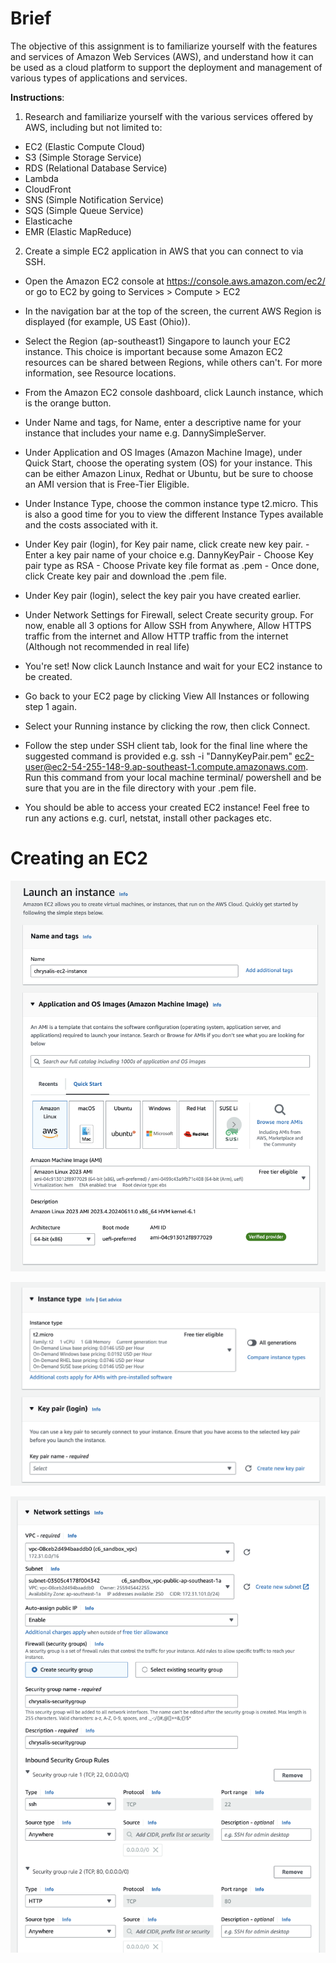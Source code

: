 # Brief
The objective of this assignment is to familiarize yourself with the features and services of Amazon Web Services (AWS), and understand how it can be used as a cloud platform to support the deployment and management of various types of applications and services.

**Instructions**:

1. Research and familiarize yourself with the various services offered by AWS, including but not limited to:

- EC2 (Elastic Compute Cloud)
- S3 (Simple Storage Service)
- RDS (Relational Database Service)
- Lambda
- CloudFront
- SNS (Simple Notification Service)
- SQS (Simple Queue Service)
- Elasticache
- EMR (Elastic MapReduce)

2. Create a simple EC2 application in AWS that you can connect to via SSH.

- Open the Amazon EC2 console at https://console.aws.amazon.com/ec2/ or go to EC2 by going to Services > Compute > EC2

- In the navigation bar at the top of the screen, the current AWS Region is displayed (for example, US East (Ohio)).

- Select the Region (ap-southeast1) Singapore to launch your EC2 instance. This choice is important because some Amazon EC2 resources can be shared between Regions, while others can't. For more information, see Resource locations.

- From the Amazon EC2 console dashboard, click Launch instance, which is the orange button.

- Under Name and tags, for Name, enter a descriptive name for your instance that includes your name e.g. DannySimpleServer.

- Under Application and OS Images (Amazon Machine Image), under Quick Start, choose the operating system (OS) for your instance. This can be either Amazon Linux, Redhat or Ubuntu, but be sure to choose an AMI version that is Free-Tier Eligible.

- Under Instance Type, choose the common instance type t2.micro. This is also a good time for you to view the different Instance Types available and the costs associated with it.

- Under Key pair (login), for Key pair name, click create new key pair. - Enter a key pair name of your choice e.g. DannyKeyPair - Choose Key pair type as RSA - Choose Private key file format as .pem - Once done, click Create key pair and download the .pem file.

- Under Key pair (login), select the key pair you have created earlier.

- Under Network Settings for Firewall, select Create security group. For now, enable all 3 options for Allow SSH from Anywhere, Allow HTTPS traffic from the internet and Allow HTTP traffic from the internet (Although not recommended in real life)

- You're set! Now click Launch Instance and wait for your EC2 instance to be created.

- Go back to your EC2 page by clicking View All Instances or following step 1 again.

- Select your Running instance by clicking the row, then click Connect.

- Follow the step under SSH client tab, look for the final line where the suggested command is provided e.g. ssh -i "DannyKeyPair.pem" ec2-user@ec2-54-255-148-9.ap-southeast-1.compute.amazonaws.com. Run this command from your local machine terminal/ powershell and be sure that you are in the file directory with your .pem file.

- You should be able to access your created EC2 instance! Feel free to run any actions e.g. curl, netstat, install other packages etc.

# Creating an EC2

![](https://github.com/chrysaliswoon/NTU-CE6/blob/main/assets/ec2-1.png)

![](https://github.com/chrysaliswoon/NTU-CE6/blob/main/assets/ec2-2.png)

![](https://github.com/chrysaliswoon/NTU-CE6/blob/main/assets/ec2-3.png)